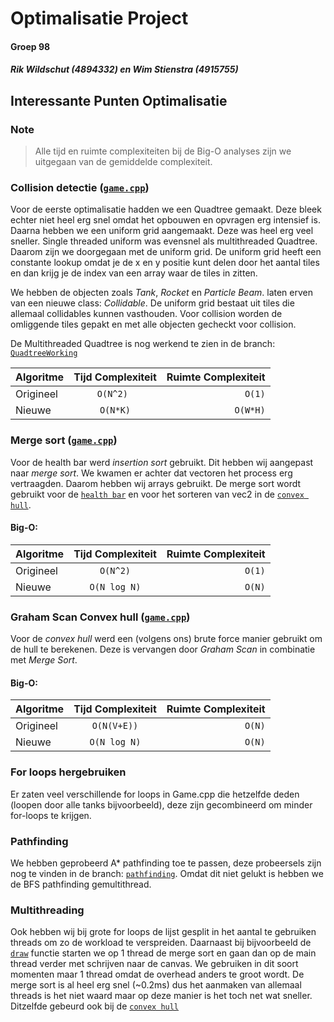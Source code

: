 # Optimalisatie Project
#### Groep 98
##### Rik Wildschut (4894332) en Wim Stienstra (4915755)

## Interessante Punten Optimalisatie

### Note
> Alle tijd en ruimte complexiteiten bij de Big-O analyses zijn we uitgegaan van de gemiddelde complexiteit. 

### **Collision detectie ([`game.cpp`](./game.cpp#L390))**
Voor de eerste optimalisatie hadden we een Quadtree gemaakt. Deze bleek echter niet heel erg snel omdat het opbouwen en opvragen erg intensief is.
Daarna hebben we een uniform grid aangemaakt. Deze was heel erg veel sneller. Single threaded uniform was evensnel als multithreaded Quadtree.
Daarom zijn we doorgegaan met de uniform grid. 
De uniform grid heeft een constante lookup omdat je de x en y positie kunt delen door het aantal tiles en dan krijg je de index van een array waar de tiles in zitten.

We hebben de objecten zoals *Tank*, *Rocket* en *Particle Beam*. laten erven van een nieuwe class: *Collidable*. De uniform grid bestaat uit tiles die allemaal collidables kunnen vasthouden. Voor collision worden de omliggende tiles gepakt en met alle objecten gecheckt voor collision.

De Multithreaded Quadtree is nog werkend te zien in de branch: [`QuadtreeWorking`](https://github.com/NHLStenden-HBO-ICT-SE/periode-2---optimalisatie-p2-groep-98/tree/QuadtreeWorking)

| Algoritme        | Tijd Complexiteit          | Ruimte Complexiteit  |
| ------------- |:-------------:| -----:|
| Origineel     | `O(N^2) `                     | `O(1)`
| Nieuwe        | `O(N*K)`                      | `O(W*H)` |


### **Merge sort ([`game.cpp`](./Sorting.cpp#L383))**
Voor de health bar werd *insertion sort* gebruikt. Dit hebben wij aangepast naar *merge sort*.
We kwamen er achter dat vectoren het process erg vertraagden. Daarom hebben wij arrays gebruikt. De merge sort wordt gebruikt voor de [`health bar`](./game.cpp#L0011) en voor het sorteren van vec2 in de [`convex hull`](./game.cpp#L0000).

#### Big-O:

| Algoritme        | Tijd Complexiteit         | Ruimte Complexiteit  |
| ------------- |:-------------:| -----:|
| Origineel     | `O(N^2)`        | `O(1)`  |
| Nieuwe        | `O(N log N)`    | `O(N)`  |

### **Graham Scan Convex hull ([`game.cpp`](./game.cpp#L181))**
Voor de *convex hull* werd een (volgens ons) brute force manier gebruikt om de hull te berekenen.
Deze is vervangen door *Graham Scan* in combinatie met *Merge Sort*.

#### Big-O:

| Algoritme        | Tijd Complexiteit         | Ruimte Complexiteit  |
| ------------- |:-------------:| -----:|
| Origineel     | `O(N(V+E))` | `O(N)` |
| Nieuwe        | `O(N log N)` |   `O(N)` |


### **For loops hergebruiken**
Er zaten veel verschillende for loops in Game.cpp die hetzelfde deden (loopen door alle tanks bijvoorbeeld), deze zijn gecombineerd om minder for-loops te krijgen.

### **Pathfinding**
We hebben geprobeerd A* pathfinding toe te passen, deze probeersels zijn nog te vinden in de branch: [`pathfinding`](https://github.com/NHLStenden-HBO-ICT-SE/periode-2---optimalisatie-p2-groep-98/tree/pathfinding). Omdat dit niet gelukt is hebben we de BFS pathfinding gemultithread.


### Multithreading
Ook hebben wij bij grote for loops de lijst gesplit in het aantal te gebruiken threads om zo de workload te verspreiden. Daarnaast bij bijvoorbeeld de [`draw`](./game.cpp#0000) functie starten we op 1 thread de merge sort en gaan dan op de main thread verder met schrijven naar de canvas. We gebruiken in dit soort momenten maar 1 thread omdat de overhead anders te groot wordt. De merge sort is al heel erg snel (~0.2ms) dus het aanmaken van allemaal threads is het niet waard maar op deze manier is het toch net wat sneller. Ditzelfde gebeurd ook bij de [`convex hull`](./game.cpp#0000)